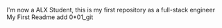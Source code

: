 I'm now a ALX Student, this is my first repository as a full-stack engineer
My First Readme
add 0*01_git
